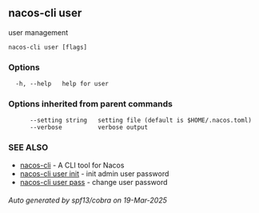 ## nacos-cli user

user management

```
nacos-cli user [flags]
```

### Options

```
  -h, --help   help for user
```

### Options inherited from parent commands

```
      --setting string   setting file (default is $HOME/.nacos.toml)
      --verbose          verbose output
```

### SEE ALSO

* [nacos-cli](nacos-cli.md)	 - A CLI tool for Nacos
* [nacos-cli user init](nacos-cli_user_init.md)	 - init admin user password
* [nacos-cli user pass](nacos-cli_user_pass.md)	 - change user password

###### Auto generated by spf13/cobra on 19-Mar-2025
